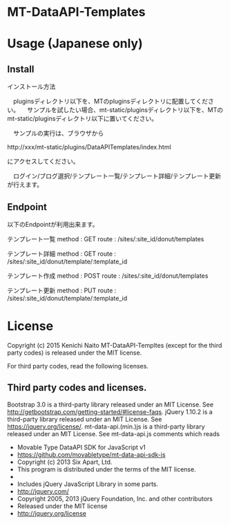 # MT-DataAPI-Templates

# Usage (Japanese only)

## Install

インストール方法

　pluginsディレクトリ以下を、MTのpluginsディレクトリに配置してください。
　サンプルを試したい場合、mt-static/pluginsディレクトリ以下を、MTのmt-static/pluginsディレクトリ以下に置いてください。

　サンプルの実行は、ブラウザから

http://xxx/mt-static/plugins/DataAPITemplates/index.html

にアクセスしてください。

　ログイン/ブログ選択/テンプレート一覧/テンプレート詳細/テンプレート更新が行えます。

## Endpoint

 以下のEndpointが利用出来ます。

 テンプレート一覧
 method : GET
 route : /sites/:site_id/donut/templates

 テンプレート詳細
 method : GET
 route : /sites/:site_id/donut/template/:template_id

 テンプレート作成
 method : POST
 route : /sites/:site_id/donut/templates

 テンプレート更新
 method : PUT
 route : /sites/:site_id/donut/template/:template_id

# License

Copyright (c) 2015 Kenichi Naito
MT-DataAPI-Templtes (except for the third party codes) is released under the MIT license.

For third party codes, read the following licenses.

## Third party codes and licenses.

Bootstrap 3.0 is a third-party library released under an MIT License.
See http://getbootstrap.com/getting-started/#license-faqs.
jQuery 1.10.2 is a third-party library released under an MIT License.
See https://jquery.org/license/.
mt-data-api.(min.)js is a third-party library released under an MIT License.
See mt-data-api.js comments which reads
 * Movable Type DataAPI SDK for JavaScript v1
 * https://github.com/movabletype/mt-data-api-sdk-js
 * Copyright (c) 2013 Six Apart, Ltd.
 * This program is distributed under the terms of the MIT license.
 *
 * Includes jQuery JavaScript Library in some parts.
 * http://jquery.com/
 * Copyright 2005, 2013 jQuery Foundation, Inc. and other contributors
 * Released under the MIT license
 * http://jquery.org/license
